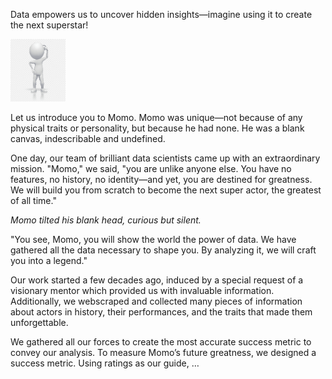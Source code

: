 Data empowers us to uncover hidden insights—imagine using it to create the next superstar!

<img src="assets/img/bonhomme.png" alt="bonhomme" style="height: 100px;">

Let us introduce you to Momo. Momo was unique—not because of any physical traits or personality, but because he had none. He was a blank canvas, indescribable and undefined.

One day, our team of brilliant data scientists came up with an extraordinary mission. "Momo," we said, "you are unlike anyone else. You have no features, no history, no identity—and yet, you are destined for greatness. We will build you from scratch to become the next super actor, the greatest of all time."

*Momo tilted his blank head, curious but silent.*  

"You see, Momo, you will show the world the power of data. We have gathered all the data necessary to shape you. By analyzing it, we will craft you into a legend."

Our work started a few decades ago, induced by a special request of a visionary mentor which provided us with invaluable information. Additionally, we webscraped and collected many pieces of information about actors in history, their performances, and the traits that made them unforgettable. 

We gathered all our forces to create the most accurate success metric to convey our analysis. To measure Momo’s future greatness, we designed a success metric. Using ratings as our guide, …

